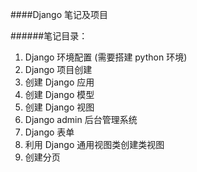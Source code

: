 ####Django 笔记及项目

######笔记目录：

1. Django 环境配置 (需要搭建 python 环境)
2. Django 项目创建
3. 创建 Django 应用
4. 创建 Django 模型
5. 创建 Django 视图
6. Django admin 后台管理系统
7. Django 表单
8. 利用 Django 通用视图类创建类视图
9. 创建分页
